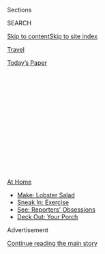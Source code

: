 <div id="app">

<div>

<div>

<div>

<div class="NYTAppHideMasthead css-1q2w90k e1suatyy0">

<div class="section css-ui9rw0 e1suatyy2">

<div class="css-eph4ug er09x8g0">

<div class="css-6n7j50">

</div>

<span class="css-1dv1kvn">Sections</span>

<div class="css-10488qs">

<span class="css-1dv1kvn">SEARCH</span>

</div>

[Skip to content](#site-content)[Skip to site
index](#site-index)

</div>

<div id="masthead-section-label" class="css-1wr3we4 eaxe0e00">

[Travel](https://www.nytimes3xbfgragh.onion/section/travel)

</div>

<div class="css-10698na e1huz5gh0">

</div>

</div>

<div id="masthead-bar-one" class="section hasLinks css-15hmgas e1csuq9d3">

<div class="css-uqyvli e1csuq9d0">

</div>

<div class="css-1uqjmks e1csuq9d1">

</div>

<div class="css-9e9ivx">

[](https://myaccount.nytimes3xbfgragh.onion/auth/login?response_type=cookie&client_id=vi)

</div>

<div class="css-1bvtpon e1csuq9d2">

[Today’s
Paper](https://www.nytimes3xbfgragh.onion/section/todayspaper)

</div>

</div>

</div>

</div>

<div data-aria-hidden="false">

<div id="site-content" data-role="main">

<div>

<div class="css-1aor85t" style="opacity:0.000000001;z-index:-1;visibility:hidden">

<div class="css-1hqnpie">

<div class="css-epjblv">

<span class="css-17xtcya">[Travel](/section/travel)</span><span class="css-x15j1o">|</span><span class="css-fwqvlz">36
Hours in … Wherever You
Are</span>

</div>

<div class="css-k008qs">

<div class="css-1iwv8en">

<span class="css-18z7m18"></span>

<div>

</div>

</div>

<span class="css-1n6z4y">https://nyti.ms/2X8MQ9j</span>

<div class="css-1705lsu">

<div class="css-4xjgmj">

<div class="css-4skfbu" data-role="toolbar" data-aria-label="Social Media Share buttons, Save button, and Comments Panel with current comment count" data-testid="share-tools">

  - 
  - 
  - 
  - 
    
    <div class="css-6n7j50">
    
    </div>

  - 
  - 

</div>

</div>

</div>

</div>

</div>

</div>

<div class="css-13pd83m">

<div id="NYT_TOP_BANNER_REGION">

<div>

<div id="maps-athome-menu" class="section css-l08pwh interactive-content interactive-size-medium">

<div class="css-17ih8de interactive-body">

<div class="at-home-nav__innerContainer">

<div class="at-home-nav__title">

[At
Home](https://www.nytimes3xbfgragh.onion/spotlight/at-home?action=click&pgtype=Article&state=default&region=TOP_BANNER&context=at_home_menu)

</div>

  - [Make: Lobster
    Salad](https://www.nytimes3xbfgragh.onion/2020/08/14/dining/lobster-salad-recipe.html?action=click&pgtype=Article&state=default&region=TOP_BANNER&context=at_home_menu)
  - [Sneak In:
    Exercise](https://www.nytimes3xbfgragh.onion/2020/08/15/at-home/coronavirus-at-home-quick-exercises.html?action=click&pgtype=Article&state=default&region=TOP_BANNER&context=at_home_menu)
  - [See: Reporters'
    Obsessions](https://www.nytimes3xbfgragh.onion/interactive/2020/at-home/even-more-reporters-editors-diaries-lists-recommendations.html?action=click&pgtype=Article&state=default&region=TOP_BANNER&context=at_home_menu)
  - [Deck Out: Your
    Porch](https://www.nytimes3xbfgragh.onion/2020/08/15/at-home/coronavirus-fall-patio-furniture.html?action=click&pgtype=Article&state=default&region=TOP_BANNER&context=at_home_menu)

</div>

</div>

</div>

</div>

</div>

</div>

<div id="top-wrapper" class="css-1sy8kpn">

<div id="top-slug" class="css-l9onyx">

Advertisement

</div>

[Continue reading the main
story](#after-top)

<div class="ad top-wrapper" style="text-align:center;height:100%;display:block;min-height:250px">

<div id="top" class="place-ad" data-position="top" data-size-key="top">

</div>

</div>

<div id="after-top">

</div>

</div>

<div>

<div id="sponsor-wrapper" class="css-1hyfx7x">

<div id="sponsor-slug" class="css-19vbshk">

Supported by

</div>

[Continue reading the main
story](#after-sponsor)

<div id="sponsor" class="ad sponsor-wrapper" style="text-align:center;height:100%;display:block">

</div>

<div id="after-sponsor">

</div>

</div>

<div class="css-186x18t">

</div>

<div class="css-1vkm6nb ehdk2mb0">

# 36 Hours in … Wherever You Are

</div>

Our first reader-generated itinerary: a weekend of traveling you can do
from
home.

<div class="css-79elbk" data-testid="photoviewer-wrapper">

<div class="css-z3e15g" data-testid="photoviewer-wrapper-hidden">

</div>

<div class="css-1a48zt4 ehw59r15" data-testid="photoviewer-children">

![<span class="css-cnj6d5 e1z0qqy90" itemprop="copyrightHolder"><span class="css-1ly73wi e1tej78p0">Credit...</span><span><span>clockwise
from top left: Laila Dib, Josefina Jolly, Camilla Capasso, Sue
Strater</span></span></span>](https://static01.graylady3jvrrxbe.onion/images/2020/04/02/travel/02HOURS-READERS-GRID/02HOURS-READERS-GRID-articleLarge.jpg?quality=75&auto=webp&disable=upscale)

</div>

</div>

<div class="css-18e8msd">

<div class="css-vp77d3 epjyd6m0">

<div class="css-hus3qt ey68jwv0" data-aria-hidden="true">

[![Tacey
Rychter](https://static01.graylady3jvrrxbe.onion/images/2019/01/29/multimedia/author-tacey-rychter/author-tacey-rychter-thumbLarge.png
"Tacey Rychter")](https://www.nytimes3xbfgragh.onion/by/tacey-rychter)

</div>

<div class="css-1baulvz">

By [<span class="css-1baulvz last-byline" itemprop="name">Tacey
Rychter</span>](https://www.nytimes3xbfgragh.onion/by/tacey-rychter)

</div>

</div>

  - 
    
    <div class="css-ld3wwf e16638kd2">
    
    Published April 2, 2020Updated April 10,
    2020
    
    </div>

  - 
    
    <div class="css-4xjgmj">
    
    <div class="css-pvvomx" data-role="toolbar" data-aria-label="Social Media Share buttons, Save button, and Comments Panel with current comment count" data-testid="share-tools">
    
      - 
      - 
      - 
      - 
        
        <div class="css-6n7j50">
        
        </div>
    
      - 
      - 
    
    </div>
    
    </div>

</div>

</div>

<div class="section meteredContent css-1r7ky0e" name="articleBody" itemprop="articleBody">

<div class="css-1fanzo5 StoryBodyCompanionColumn">

<div class="css-53u6y8">

The New York Times has published its popular [36 Hours
column](https://www.nytimes3xbfgragh.onion/column/36-hours) for nearly
20 years, helping readers plan weekends in far-flung destinations all
over the world.

For many of us over the past month, our grand plans have shrunk down to
small ones, as have the physical spaces we occupy.

While we can’t travel for pleasure right now, the spirit of travel — our
curiosity, empathy and sense of adventure — can’t be confined.

With all of this in mind, and to continue our 36 Hours column, [we
called out to our
readers](https://www.nytimes3xbfgragh.onion/2020/03/19/travel/36-hours-readers.html)
for ideas of what people could do over a weekend, wherever they are in
the world (even if they are homebound), that embraced the ethos of
travel.

</div>

</div>

<div class="css-1fanzo5 StoryBodyCompanionColumn">

<div class="css-53u6y8">

We received (and read\!) more than 1,400 submissions from all over the
world — from Guangzhou to Zurich, Sydney to Buenos Aires, and across the
United States.

Below is our first reader-sourced 36 Hours column. We hope it moves you.
The responses have been edited for clarity, style and
length.

-----

</div>

</div>

<div class="css-79elbk" data-testid="photoviewer-wrapper">

<div class="css-z3e15g" data-testid="photoviewer-wrapper-hidden">

</div>

<div class="css-1a48zt4 ehw59r15" data-testid="photoviewer-children">

![<span class="css-cnj6d5 e1z0qqy90" itemprop="copyrightHolder"><span class="css-1ly73wi e1tej78p0">Credit...</span><span>Lorena
Kunz
Salim</span></span>](https://static01.graylady3jvrrxbe.onion/images/2020/04/02/travel/02hours-readers-03/02hours-readers-03-articleLarge.jpg?quality=75&auto=webp&disable=upscale)

</div>

</div>

<div class="css-1fanzo5 StoryBodyCompanionColumn">

<div class="css-53u6y8">

## Friday

### **1) 5 p.m. Happy hour**

Make a plan to meet your neighbors at a distance — each of you bringing
your respective libation — and yell across the fence, from your fire
escape, across the street or out your window about how much you’d rather
be enjoying that same drink at some chic bar.

— Kai Romero, San Francisco

</div>

</div>

<div class="css-1fanzo5 StoryBodyCompanionColumn">

<div class="css-53u6y8">

Make a Cazuela cocktail (one of Guadalajara’s signature drinks), because
it is a great way to get some vitamin C and a little bit of tequila.
Pour grapefruit soda into a bowl, add in some slices of fresh
grapefruit, orange and lime, throw in a shot of reposado tequila and a
pinch of sea salt. The outcome will be the most refreshing drink you’ll
ever try.

— Lorena Kunz Salim, Guadalajara, Mexico

-----

### **2) 7 p.m. Flavor country**

Cook your way through a cuisine and share the experience. I am Turkish,
my roommate is Armenian and we’re both from Istanbul. We are sharing
recipes from an old cookbook with our friends all over the world and
having dinner with them via Zoom. The recipes are by the
Armenian-American chef George Mardikian, who started his famous San
Francisco restaurant, Omar Khayyam’s, during another crisis: the Great
Depression. It’s so interesting to see how dishes we both grew up eating
are perceived and translated across cultures.

— Hande Oynar, Brooklyn, N.Y.

Make [Zuppa
Pavese](https://cooking.nytimes3xbfgragh.onion/recipes/9814-zuppa-pavese),
a hearty comfort food typical of Lombardy — the area in Italy most
affected by Covid-19. In individual heated bowls, place a slice of
toasted sourdough and crack one egg; dust with tons of grated
Parmigiano-Reggiano; season with salt and black pepper. Ladle boiling
chicken or bone broth to cover: the heat of the broth soft-cooks the egg
and soaks the bread. Serve the soup immediately, breaking everything
with a spoon and mixing into a fantastic mess. A soothing moment of
closeness at a time when closeness is not an option.

— Eleonora Baldwin, Rome,
Italy

-----

</div>

</div>

<div class="css-79elbk" data-testid="photoviewer-wrapper">

<div class="css-z3e15g" data-testid="photoviewer-wrapper-hidden">

</div>

<div class="css-1a48zt4 ehw59r15" data-testid="photoviewer-children">

<div class="css-1xdhyk6 erfvjey0">

<span class="css-1ly73wi e1tej78p0">Image</span>

<div class="css-zjzyr8">

<div data-testid="lazyimage-container" style="height:290px">

</div>

</div>

</div>

<span class="css-cnj6d5 e1z0qqy90" itemprop="copyrightHolder"><span class="css-1ly73wi e1tej78p0">Credit...</span><span>Beverly
Dalton</span></span>

</div>

</div>

<div class="css-1fanzo5 StoryBodyCompanionColumn">

<div class="css-53u6y8">

## Saturday

### **3) 9 a.m. Stretch and explore**

Let the sunlight wake you up naturally. My bed faces a window. Ever
since this pandemic exploded, I stopped drawing the curtains. I sit on
my bed, look at the vast city of Manila outside my window and pray for
my people. Find solace in morning meditation. Let your mind travel
through the many small things you can still be grateful for. A litany of
gratitude and a remembrance of the good things that have passed can help
the mind and the soul.

— Beverly Dalton, Manila, Philippines

</div>

</div>

<div class="css-1fanzo5 StoryBodyCompanionColumn">

<div class="css-53u6y8">

Take a walk before your first coffee or tea. Walking, especially early
in the morning, provides a fresh view of the day. It’s hard to be
pessimistic when the day is just beginning.

— Neill Kramer, Bali, Indonesia

Try doing push-ups every day. If you’ve never done them before, start
with modifications. You can do them on your knees. If you have weak
wrists, try using your forearms or knuckles. Proper form: straight back
(don’t arch), keep your butt down, keep your head aligned with your
spine. Your body should be straight. Your shoulders should be positioned
over your hands. Lower yourself until your chest reaches the ground. See
how many you can do, and challenge yourself to do one more each day\!

— Yasmin Assef, Wilton, Conn.

-----

### **4) 11 a.m. Local wilds**

Become an eco-traveler in your own yard. Often we think of nature as
“somewhere else” — but it’s really all around us, no matter where we
are. What birds are in the trees and bushes, or perched on top of the
light pole? If you don’t have a field guide, download the [Audubon
identification app](https://www.audubon.org/) and spend some time
discovering your avian neighbors. (There are apps for identifying
butterflies and native bees, too.)

— Elaine Stachera Simon, Las Cruces,
N.M.

-----

</div>

</div>

<div class="css-79elbk" data-testid="photoviewer-wrapper">

<div class="css-z3e15g" data-testid="photoviewer-wrapper-hidden">

</div>

<div class="css-1a48zt4 ehw59r15" data-testid="photoviewer-children">

<div class="css-1xdhyk6 erfvjey0">

<span class="css-1ly73wi e1tej78p0">Image</span>

<div class="css-zjzyr8">

<div data-testid="lazyimage-container" style="height:523.9333333333333px">

</div>

</div>

</div>

<span class="css-cnj6d5 e1z0qqy90" itemprop="copyrightHolder"><span class="css-1ly73wi e1tej78p0">Credit...</span><span>Stacy
Kissel</span></span>

</div>

</div>

<div class="css-1fanzo5 StoryBodyCompanionColumn">

<div class="css-53u6y8">

### **5) 1 p.m. Go green**

Wander to the nearest bit of earth, whether that’s your backyard, the
tree in front of your house or just a bit of soil in a pot. Plant some
seeds, put water and nutrients into the dirt and wait. Be patient.
Something will grow, and you will be surprised by your ability to enrich
the world around you with life. You may not be traveling far, but you
are actively changing your environment. While we may not witness spring
this year, things will bloom nonetheless.

— Amanda Reynolds, Brooklyn, N.Y.

</div>

</div>

<div class="css-1fanzo5 StoryBodyCompanionColumn">

<div class="css-53u6y8">

Create a green indoor oasis. Collect all your houseplants and arrange
them in the room where you spend the most time. Snip clippings off any
that can spare an offshoot, and place them in water-filled empty jars.
Expand your collection by rooting food scraps such as avocado pits,
pineapple tops and the bottoms of lettuce and green onions.

— Stacy Kissel, Somerville, Mass.

-----

<div id="NYT_MAIN_CONTENT_2_REGION" class="css-9tf9ac">

<div>

</div>

</div>

### **6) 4 p.m. Real life, erotic escapes**

Start a journal. Use any medium, just do it. Write down your thoughts,
what you’re doing in a day, who you’re (virtually) talking to, what
you’re eating, how you’re coping. Think about what’s going on in the
world — how does this make you feel? Journals and diaries are crucial to
historians trying to understand the past — become part of history by
writing down your experience.

— Lauren Gray, Lawrence, Kan.

Lean into fantasy\! Two days ago I started writing erotica from
quarantine. I offered to send my friends a chapter each week over email.
In the world I’m creating, there’s an apocalypse where climaxing is the
only antidote to illness. If you’ve never tried writing fiction about
desire, I challenge you to it.

— Annika Berry, Brooklyn, N.Y.

-----

### **7) 7 p.m. Dinner and a show**

Transport yourself to an evening in Italy through the two Franks. First,
lemon pasta inspired by Frank Prisinzano. Enjoyed with a glass of wine
from Francis Ford Coppola’s vineyard and, lastly, a showing of his
classic, “The Godfather.” Saluti\!

— Taara Sajnani and Abhinav Das, New York, N.Y.

Watch the film “Before Sunrise” by Richard Linklater. The movie is about
the spontaneity of travel, the thrill of connecting with someone from
another part of the world, and the deep conversations that are only had
while on the road. It is such a timeless rewatch too.

— Steven Filie, Chicago, Ill.

</div>

</div>

<div class="css-1fanzo5 StoryBodyCompanionColumn">

<div class="css-53u6y8">

Take in the universe. The International Space Station flew over
Portland, Oregon on a clear night and we had six minutes of watching it
stream across the sky. Go to [NASA’s Spot the Station
website](https://spotthestation.nasa.gov/sightings/) to see if there is
an observation coming your way.

— Sue Strater, Portland, Ore.

-----

## Sunday

### **8) 8 a.m. Changing routines**

Treat yourself to a lovely salad for breakfast. One of my favorite
travel memories is a gorgeous [Caprese
salad](https://cooking.nytimes3xbfgragh.onion/recipes/1018849-classic-caprese-salad)
eaten in the sunny dining room of our hotel in Evora, Portugal. Pair
with good coffee and rustic bread. In my experience, people in Europe
wisely see no reason to limit salad to lunch and dinner.

— Jane Baechle, Albuquerque, N.M.

Make small discoveries. To stretch my legs during the lockdown, I’ve
been walking around the block every day, and I’ve started to notice
details that I’d never seen before. Like the fake, painted window on the
building across the road, or the old candle holders that were once used
as part of the street lighting. When the quarantine ends, I hope we
don’t forget to appreciate what’s been on a doorstep all along.

— Camilla Capasso, Modena,
Italy

-----

</div>

</div>

<div class="css-79elbk" data-testid="photoviewer-wrapper">

<div class="css-z3e15g" data-testid="photoviewer-wrapper-hidden">

</div>

<div class="css-1a48zt4 ehw59r15" data-testid="photoviewer-children">

<div class="css-1xdhyk6 erfvjey0">

<span class="css-1ly73wi e1tej78p0">Image</span>

<div class="css-zjzyr8">

<div data-testid="lazyimage-container" style="height:386.02222222222224px">

</div>

</div>

</div>

<span class="css-cnj6d5 e1z0qqy90" itemprop="copyrightHolder"><span class="css-1ly73wi e1tej78p0">Credit...</span><span>Sarah
Nisbett</span></span>

</div>

</div>

<div class="css-1fanzo5 StoryBodyCompanionColumn">

<div class="css-53u6y8">

### **9) 10.30 a.m. Use your hands**

Draw your house. Great monuments and famous buildings have been painted
thousands of times, but how many times have the nooks and crannies of
your apartment been sketched? Let’s turn our homes, however small, into
art-worthy inspiration.

— Josefina Jolly, Buenos Aires, Argentina

</div>

</div>

<div class="css-1fanzo5 StoryBodyCompanionColumn">

<div class="css-53u6y8">

Undertake the easiest and most fulfilling origami project of your life
by folding 12 pieces of paper and [building this lovely
star](https://www.origami-resource-center.com/sonobe-stellated-octahedron.html).
Modular origami has been my absolute favorite occupational therapy since
I was a restless child: the process is enthralling and soothing.

— Laila Dib, Berlin, Germany

Draw something that’s in front of you. When you make art about the
world, you make the world yours. Doesn’t that sound nice?

— Sarah Nisbett, New York,
N.Y.

-----

</div>

</div>

<div class="css-79elbk" data-testid="photoviewer-wrapper">

<div class="css-z3e15g" data-testid="photoviewer-wrapper-hidden">

</div>

<div class="css-1a48zt4 ehw59r15" data-testid="photoviewer-children">

<div class="css-1xdhyk6 erfvjey0">

<span class="css-1ly73wi e1tej78p0">Image</span>

<div class="css-zjzyr8">

<div data-testid="lazyimage-container" style="height:515.5555555555555px">

</div>

</div>

</div>

<span class="css-cnj6d5 e1z0qqy90" itemprop="copyrightHolder"><span class="css-1ly73wi e1tej78p0">Credit...</span><span>Elizabeth
Yager</span></span>

</div>

</div>

<div class="css-1fanzo5 StoryBodyCompanionColumn">

<div class="css-53u6y8">

### **10) 12 p.m. Be isolated, together**

Check on neighbors on your block or floor with an email, text or phone
call, or leave a card with your name and contact information. Are they
OK? Do they need something from the store? Help with an errand? Food?
Can you bring them a hot dish or home-baked bread? This simple act —
done carefully and from a safe distance — palpably reduces our sense of
fear and isolation. I’ve seen the faces of some neighbors for the first
time. Now they wave.

— Jim Carrier, Burlington, Vt.

Play a tune on the piano and send the recording to an older friend. I
sent Nonna Augusta, my adopted Italian grandma from the hard-hit town of
Bergamo, a video of me playing “Ave Maria” on the piano. Google
Translate helped me let Nonna know in Italian that this was for her
entertainment. Her reaction (translated from Italian): “Thanks, Mia,
what a thrill. You made me cry. Thank you very much, a beautiful gift
you gave me\! Now I listen to it several times.”

— Mia Gonzales, San Diego, Calif.

Walk to a friend’s house and call them from your phone from the street.
They look out their window, and you can see each other in person, using
the phone to hear each other’s voices. You are far apart enough to be
safe and it’s better than FaceTime.

— Elizabeth Yager, Brooklyn, N.Y.

</div>

</div>

<div class="css-1fanzo5 StoryBodyCompanionColumn">

<div class="css-53u6y8">

Send a postcard. Recently, I signed up with a service called
[Postcrossing.org](https://www.postcrossing.com/). They match people
around the world with other postcard-loving people. I will write to
someone in Taiwan, and someone from the Netherlands will write to me.
Through the postcards, I get to share my wonderful city and learn about
other people and where they live.

— Sue Cutsogeorge, Eugene, Ore.

-----

### **11) 3 p.m. Travel through pages**

Read your way around the world. Helena Attlee’s delicious “The Land
Where Lemons Grow” is a brilliant example of a
food-meets-history-meets-travel book. Pair with a shot of
[limoncello](https://cooking.nytimes3xbfgragh.onion/recipes/1015304-limoncello-once-removed).
Salute e forza, Italia\!

— Sergio Pérez Llanos, Santa Cruz de Tenerife, Spain

Explore the United States with William Least Heat-Moon’s “Blue
Highways.” Published nearly 40 years ago, it retains the power to
transport the reader to the V.F.W. halls, the churches and the
sun-dappled, two-lane roads of the America left behind by interstate
travel and mass commerce. And the people you’ll meet along the way are
sufficiently varied, open and engaging to take some of the sting out of
social distancing.

— Kristin Hawes, Seattle, Wash.

Start a virtual book club. My good friend created a group chat entitled
“Quaranread.” In a week, we plan to discuss the first chunk of “The
Poisonwood Bible” by Barbara Kingsolver over FaceTime. Now is a good
time to travel to new places within ourselves, but a road trip through
one’s imagination isn’t as exciting if you can’t pack other people in
the car.

— Cameron Edson, Charlottesville, Va.

-----

</div>

</div>

<div>

</div>

<div class="css-1fanzo5 StoryBodyCompanionColumn">

<div class="css-53u6y8">

***Follow New York Times Travel***
*on*[*Instagram*](https://www.instagram.com/nytimestravel/)*,*[*Twitter*](https://twitter.com/nytimestravel)
*and*[*Facebook*](https://www.facebookcorewwwi.onion/nytimestravel/)*.
And*[*sign up for our weekly Travel Dispatch
newsletter*](https://www.nytimes3xbfgragh.onion/newsletters/traveldispatch)
*to receive expert tips on traveling smarter and inspiration for your
next vacation. Dreaming up a future getaway or just armchair traveling?
Check out our*[*52 Places
list*](https://www.nytimes3xbfgragh.onion/interactive/2020/travel/places-to-visit.html)*.*

</div>

</div>

</div>

<div>

</div>

<div>

</div>

<div>

</div>

<div>

<div id="bottom-wrapper" class="css-1ede5it">

<div id="bottom-slug" class="css-l9onyx">

Advertisement

</div>

[Continue reading the main
story](#after-bottom)

<div id="bottom" class="ad bottom-wrapper" style="text-align:center;height:100%;display:block;min-height:90px">

</div>

<div id="after-bottom">

</div>

</div>

</div>

</div>

</div>

## Site Index

<div>

</div>

## Site Information Navigation

  - [© <span>2020</span> <span>The New York Times
    Company</span>](https://help.nytimes3xbfgragh.onion/hc/en-us/articles/115014792127-Copyright-notice)

<!-- end list -->

  - [NYTCo](https://www.nytco.com/)
  - [Contact
    Us](https://help.nytimes3xbfgragh.onion/hc/en-us/articles/115015385887-Contact-Us)
  - [Work with us](https://www.nytco.com/careers/)
  - [Advertise](https://nytmediakit.com/)
  - [T Brand Studio](http://www.tbrandstudio.com/)
  - [Your Ad
    Choices](https://www.nytimes3xbfgragh.onion/privacy/cookie-policy#how-do-i-manage-trackers)
  - [Privacy](https://www.nytimes3xbfgragh.onion/privacy)
  - [Terms of
    Service](https://help.nytimes3xbfgragh.onion/hc/en-us/articles/115014893428-Terms-of-service)
  - [Terms of
    Sale](https://help.nytimes3xbfgragh.onion/hc/en-us/articles/115014893968-Terms-of-sale)
  - [Site
    Map](https://spiderbites.nytimes3xbfgragh.onion)
  - [Help](https://help.nytimes3xbfgragh.onion/hc/en-us)
  - [Subscriptions](https://www.nytimes3xbfgragh.onion/subscription?campaignId=37WXW)

</div>

</div>

</div>

</div>
